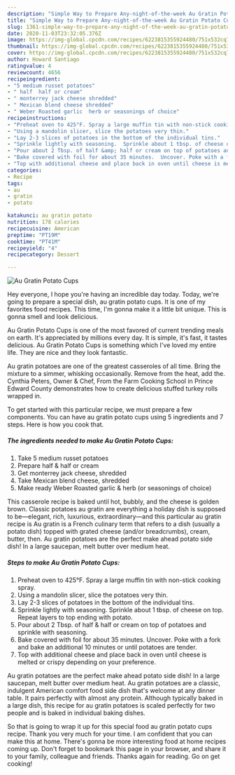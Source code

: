 ```yaml
---
description: "Simple Way to Prepare Any-night-of-the-week Au Gratin Potato Cups"
title: "Simple Way to Prepare Any-night-of-the-week Au Gratin Potato Cups"
slug: 1361-simple-way-to-prepare-any-night-of-the-week-au-gratin-potato-cups
date: 2020-11-03T23:32:05.376Z
image: https://img-global.cpcdn.com/recipes/6223815355924480/751x532cq70/au-gratin-potato-cups-recipe-main-photo.jpg
thumbnail: https://img-global.cpcdn.com/recipes/6223815355924480/751x532cq70/au-gratin-potato-cups-recipe-main-photo.jpg
cover: https://img-global.cpcdn.com/recipes/6223815355924480/751x532cq70/au-gratin-potato-cups-recipe-main-photo.jpg
author: Howard Santiago
ratingvalue: 4
reviewcount: 4656
recipeingredient:
- "5 medium russet potatoes"
- " half  half or cream"
- " monterrey jack cheese shredded"
- " Mexican blend cheese shredded"
- " Weber Roasted garlic  herb or seasonings of choice"
recipeinstructions:
- "Preheat oven to 425°F. Spray a large muffin tin with non-stick cooking spray."
- "Using a mandolin slicer, slice the potatoes very thin."
- "Lay 2-3 slices of potatoes in the bottom of the individual tins."
- "Sprinkle lightly with seasoning.  Sprinkle about 1 tbsp. of cheese on top. Repeat layers to top ending with potato."
- "Pour about 2 Tbsp. of half &amp; half or cream on top of potatoes and sprinkle with seasoning."
- "Bake covered with foil for about 35 minutes.  Uncover. Poke with a fork and bake an additional 10 minutes or until potatoes are tender."
- "Top with additional cheese and place back in oven until cheese is melted or crispy depending on your preference."
categories:
- Recipe
tags:
- au
- gratin
- potato

katakunci: au gratin potato 
nutrition: 178 calories
recipecuisine: American
preptime: "PT19M"
cooktime: "PT41M"
recipeyield: "4"
recipecategory: Dessert

---
```



![Au Gratin Potato Cups](https://img-global.cpcdn.com/recipes/6223815355924480/751x532cq70/au-gratin-potato-cups-recipe-main-photo.jpg)

Hey everyone, I hope you're having an incredible day today. Today, we're going to prepare a special dish, au gratin potato cups. It is one of my favorites food recipes. This time, I'm gonna make it a little bit unique. This is gonna smell and look delicious.

Au Gratin Potato Cups is one of the most favored of current trending meals on earth. It's appreciated by millions every day. It is simple, it's fast, it tastes delicious. Au Gratin Potato Cups is something which I've loved my entire life. They are nice and they look fantastic.

Au gratin potatoes are one of the greatest casseroles of all time. Bring the mixture to a simmer, whisking occasionally. Remove from the heat, add the. Cynthia Peters, Owner &amp; Chef, From the Farm Cooking School in Prince Edward County demonstrates how to create delicious stuffed turkey rolls wrapped in.


To get started with this particular recipe, we must prepare a few components. You can have au gratin potato cups using 5 ingredients and 7 steps. Here is how you cook that.

<!--inarticleads1-->

##### The ingredients needed to make Au Gratin Potato Cups:

1. Take 5 medium russet potatoes
1. Prepare  half &amp; half or cream
1. Get  monterrey jack cheese, shredded
1. Take  Mexican blend cheese, shredded
1. Make ready  Weber Roasted garlic &amp; herb (or seasonings of choice)


This casserole recipe is baked until hot, bubbly, and the cheese is golden brown. Classic potatoes au gratin are everything a holiday dish is supposed to be—elegant, rich, luxurious, extraordinary—and this particular au gratin recipe is Au gratin is a French culinary term that refers to a dish (usually a potato dish) topped with grated cheese (and/or breadcrumbs), cream, butter, then. Au gratin potatoes are the perfect make ahead potato side dish! In a large saucepan, melt butter over medium heat. 

<!--inarticleads2-->

##### Steps to make Au Gratin Potato Cups:

1. Preheat oven to 425°F. Spray a large muffin tin with non-stick cooking spray.
1. Using a mandolin slicer, slice the potatoes very thin.
1. Lay 2-3 slices of potatoes in the bottom of the individual tins.
1. Sprinkle lightly with seasoning.  Sprinkle about 1 tbsp. of cheese on top. Repeat layers to top ending with potato.
1. Pour about 2 Tbsp. of half &amp; half or cream on top of potatoes and sprinkle with seasoning.
1. Bake covered with foil for about 35 minutes.  Uncover. Poke with a fork and bake an additional 10 minutes or until potatoes are tender.
1. Top with additional cheese and place back in oven until cheese is melted or crispy depending on your preference.


Au gratin potatoes are the perfect make ahead potato side dish! In a large saucepan, melt butter over medium heat. Au gratin potatoes are a classic, indulgent American comfort food side dish that&#39;s welcome at any dinner table. It pairs perfectly with almost any protein. Although typically baked in a large dish, this recipe for au gratin potatoes is scaled perfectly for two people and is baked in individual baking dishes. 

So that is going to wrap it up for this special food au gratin potato cups recipe. Thank you very much for your time. I am confident that you can make this at home. There's gonna be more interesting food at home recipes coming up. Don't forget to bookmark this page in your browser, and share it to your family, colleague and friends. Thanks again for reading. Go on get cooking!
